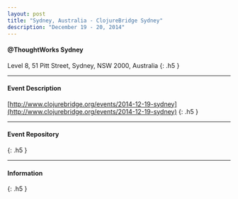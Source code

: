 ```yaml
---
layout: post
title: "Sydney, Australia - ClojureBridge Sydney"
description: "December 19 - 20, 2014"
---
```


#### @ThoughtWorks Sydney

Level 8, 51 Pitt Street, Sydney, NSW 2000, Australia 
{: .h5 }

---

#### Event Description

[http://www.clojurebridge.org/events/2014-12-19-sydney](http://www.clojurebridge.org/events/2014-12-19-sydney)
{: .h5 }

---

#### Event Repository

{: .h5 }

---

#### Information

{: .h5 }